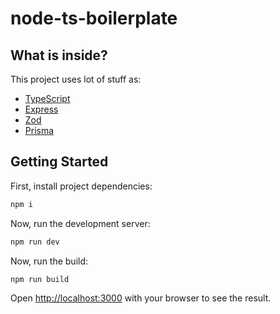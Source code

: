 # node-ts-boilerplate

## What is inside?

This project uses lot of stuff as:

- [TypeScript](https://www.typescriptlang.org/)
- [Express](https://expressjs.com/pt-br/)
- [Zod](https://zod.dev/)
- [Prisma](https://www.prisma.io/)

## Getting Started

First, install project dependencies:

```bash
npm i
```

Now, run the development server:

```bash
npm run dev
```

Now, run the build:

```bash
npm run build
```

Open [http://localhost:3000](http://localhost:3000) with your browser to see the result.
